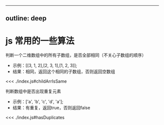 
---
outline: deep
---
# js 常用的一些算法
判断一个二维数组中的所有子数组，是否全部相同（不关心子数组的顺序）
- 示例：[[3, 1, 2],[2, 3, 1],[1, 2, 3]];
- 结果：相同，返回这个相同的子数组，否则返回空数组

<<< ./index.js#childArrIsSame

判断数组中是否出现重复元素
- 示例：['a', 'b', 'c', 'd', 'a'];
- 结果：有重复，返回true，否则返回false

<<< ./index.js#hasDuplicates

